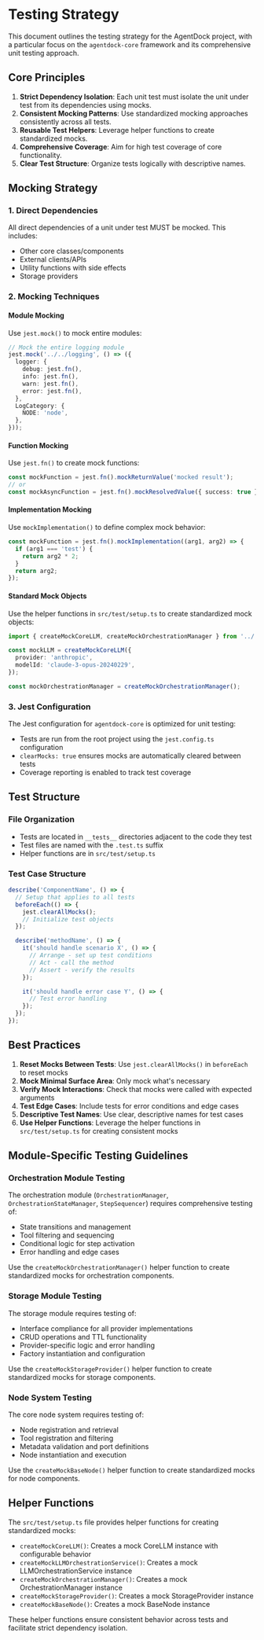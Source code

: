 # Testing Strategy

This document outlines the testing strategy for the AgentDock project, with a particular focus on the `agentdock-core` framework and its comprehensive unit testing approach.

## Core Principles

1. **Strict Dependency Isolation**: Each unit test must isolate the unit under test from its dependencies using mocks.
2. **Consistent Mocking Patterns**: Use standardized mocking approaches consistently across all tests.
3. **Reusable Test Helpers**: Leverage helper functions to create standardized mocks.
4. **Comprehensive Coverage**: Aim for high test coverage of core functionality.
5. **Clear Test Structure**: Organize tests logically with descriptive names.

## Mocking Strategy

### 1. Direct Dependencies

All direct dependencies of a unit under test MUST be mocked. This includes:

- Other core classes/components
- External clients/APIs
- Utility functions with side effects
- Storage providers

### 2. Mocking Techniques

#### Module Mocking

Use `jest.mock()` to mock entire modules:

```typescript
// Mock the entire logging module
jest.mock('../../logging', () => ({
  logger: {
    debug: jest.fn(),
    info: jest.fn(),
    warn: jest.fn(),
    error: jest.fn(),
  },
  LogCategory: {
    NODE: 'node',
  },
}));
```

#### Function Mocking

Use `jest.fn()` to create mock functions:

```typescript
const mockFunction = jest.fn().mockReturnValue('mocked result');
// or
const mockAsyncFunction = jest.fn().mockResolvedValue({ success: true });
```

#### Implementation Mocking

Use `mockImplementation()` to define complex mock behavior:

```typescript
const mockFunction = jest.fn().mockImplementation((arg1, arg2) => {
  if (arg1 === 'test') {
    return arg2 * 2;
  }
  return arg2;
});
```

#### Standard Mock Objects

Use the helper functions in `src/test/setup.ts` to create standardized mock objects:

```typescript
import { createMockCoreLLM, createMockOrchestrationManager } from '../../test/setup';

const mockLLM = createMockCoreLLM({
  provider: 'anthropic',
  modelId: 'claude-3-opus-20240229',
});

const mockOrchestrationManager = createMockOrchestrationManager();
```

### 3. Jest Configuration

The Jest configuration for `agentdock-core` is optimized for unit testing:

- Tests are run from the root project using the `jest.config.ts` configuration
- `clearMocks: true` ensures mocks are automatically cleared between tests
- Coverage reporting is enabled to track test coverage

## Test Structure

### File Organization

- Tests are located in `__tests__` directories adjacent to the code they test
- Test files are named with the `.test.ts` suffix
- Helper functions are in `src/test/setup.ts`

### Test Case Structure

```typescript
describe('ComponentName', () => {
  // Setup that applies to all tests
  beforeEach(() => {
    jest.clearAllMocks();
    // Initialize test objects
  });

  describe('methodName', () => {
    it('should handle scenario X', () => {
      // Arrange - set up test conditions
      // Act - call the method
      // Assert - verify the results
    });

    it('should handle error case Y', () => {
      // Test error handling
    });
  });
});
```

## Best Practices

1. **Reset Mocks Between Tests**: Use `jest.clearAllMocks()` in `beforeEach` to reset mocks
2. **Mock Minimal Surface Area**: Only mock what's necessary
3. **Verify Mock Interactions**: Check that mocks were called with expected arguments
4. **Test Edge Cases**: Include tests for error conditions and edge cases
5. **Descriptive Test Names**: Use clear, descriptive names for test cases
6. **Use Helper Functions**: Leverage the helper functions in `src/test/setup.ts` for creating consistent mocks

## Module-Specific Testing Guidelines

### Orchestration Module Testing

The orchestration module (`OrchestrationManager`, `OrchestrationStateManager`, `StepSequencer`) requires comprehensive testing of:

- State transitions and management
- Tool filtering and sequencing
- Conditional logic for step activation
- Error handling and edge cases

Use the `createMockOrchestrationManager()` helper function to create standardized mocks for orchestration components.

### Storage Module Testing

The storage module requires testing of:

- Interface compliance for all provider implementations
- CRUD operations and TTL functionality
- Provider-specific logic and error handling
- Factory instantiation and configuration

Use the `createMockStorageProvider()` helper function to create standardized mocks for storage components.

### Node System Testing

The core node system requires testing of:

- Node registration and retrieval
- Tool registration and filtering
- Metadata validation and port definitions
- Node instantiation and execution

Use the `createMockBaseNode()` helper function to create standardized mocks for node components.

## Helper Functions

The `src/test/setup.ts` file provides helper functions for creating standardized mocks:

- `createMockCoreLLM()`: Creates a mock CoreLLM instance with configurable behavior
- `createMockLLMOrchestrationService()`: Creates a mock LLMOrchestrationService instance
- `createMockOrchestrationManager()`: Creates a mock OrchestrationManager instance
- `createMockStorageProvider()`: Creates a mock StorageProvider instance
- `createMockBaseNode()`: Creates a mock BaseNode instance

These helper functions ensure consistent behavior across tests and facilitate strict dependency isolation.
